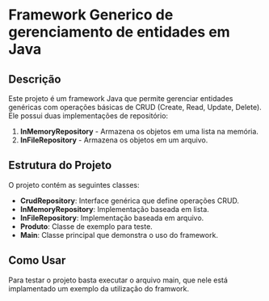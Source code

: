 # Framework Generico de gerenciamento de entidades em Java

## Descrição
Este projeto é um framework Java que permite gerenciar entidades genéricas com operações básicas de CRUD (Create, Read, Update, Delete). Ele possui duas implementações de repositório:

1. **InMemoryRepository** - Armazena os objetos em uma lista na memória.
2. **InFileRepository** - Armazena os objetos em um arquivo.

## Estrutura do Projeto
O projeto contém as seguintes classes:

- **CrudRepository<T>**: Interface genérica que define operações CRUD.
- **InMemoryRepository<T>**: Implementação baseada em lista.
- **InFileRepository<T>**: Implementação baseada em arquivo.
- **Produto**: Classe de exemplo para teste.
- **Main**: Classe principal que demonstra o uso do framework.

## Como Usar
Para testar o projeto basta executar o arquivo main, que nele está implamentado um exemplo da utilização do framwork.
